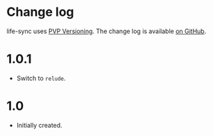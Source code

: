 Change log
==========

life-sync uses [PVP Versioning][1].
The change log is available [on GitHub][2].

# 1.0.1

* Switch to `relude`.

# 1.0

* Initially created.

[1]: https://pvp.haskell.org
[2]: https://github.com/kowainik/life-sync/releases
